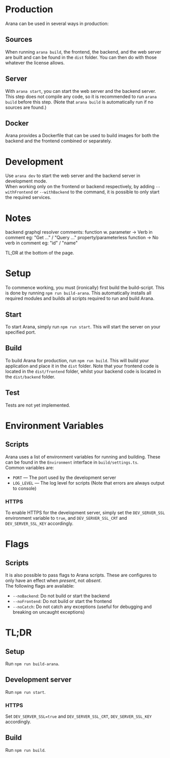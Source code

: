 # Production
Arana can be used in several ways in production:
## Sources
When running `arana build`, the frontend, the backend, and the web server are built and can be found in the `dist` folder. You can then do with those whatever the license allows.
## Server
With `arana start`, you can start the web server and the backend server. This step does not compile any code, so it is recommended to run `arana build` before this step. (Note that `arana build` is automatically run if no sources are found.)
## Docker
Arana provides a Dockerfile that can be used to build images for both the backend and the frontend combined or separately.

# Development
Use `arana dev` to start the web server and the backend server in development mode.\
When working only on the frontend or backend respectively, by adding `--withFrontend` or `--withBackend` to the command, it is possible to only start the required services.

# Notes
backend graphql resolver comments:
function w. parameter -> Verb in comment eg: "Get ..." / "Query ..."
property/parameterless function -> No verb in comment eg: "id" / "name"

TL;DR at the bottom of the page.
# Setup
To commence working, you must (ironically) first build the build-script. This is done by running `npm run build-arana`. This automatically installs all required modules and builds all scripts required to run and build Arana.
## Start
To start Arana, simply run `npm run start`. This will start the server on your specified port.
## Build
To build Arana for production, run `npm run build`. This will build your application and place it in the `dist` folder. Note that your frontend code is located in the `dist/frontend` folder, whilst your backend code is located in the `dist/backend` folder.
## Test
Tests are not yet implemented.
# Environment Variables
## Scripts
Arana uses a list of environment variables for running and building. These can be found in the `Environment` interface in `build/settings.ts`.\
Common variables are:
- `PORT` — The port used by the development server
- `LOG_LEVEL` — The log level for scripts (Note that errors are always output to console)
### HTTPS
To enable HTTPS for the development server, simply set the `DEV_SERVER_SSL` environment variable to `true`, and `DEV_SERVER_SSL_CRT` and `DEV_SERVER_SSL_KEY` accordingly.
# Flags
## Scripts
It is also possible to pass flags to Arana scripts. These are configures to only have an effect when _present_, not _absent_.\
The following flags are available:
- `--noBackend`: Do not build or start the backend
- `--noFrontend`: Do not build or start the frontend
- `--noCatch`: Do not catch any exceptions (useful for debugging and breaking on uncaught exceptions)
# TL;DR
## Setup
Run `npm run build-arana`.
## Development server
Run `npm run start`.
### HTTPS
Set `DEV_SERVER_SSL=true` and `DEV_SERVER_SSL_CRT`, `DEV_SERVER_SSL_KEY` accordingly.
## Build
Run `npm run build`.
